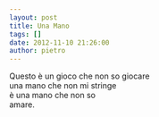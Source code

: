 ```yaml
---
layout: post
title: Una Mano
tags: []
date: 2012-11-10 21:26:00
author: pietro
---
```

Questo è un gioco che non so giocare<br/>una mano che non mi stringe<br/>è una mano che non so<br/>amare.
